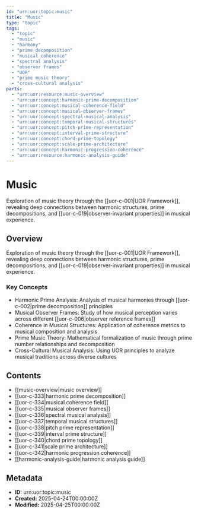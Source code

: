 ```yaml
---
id: "urn:uor:topic:music"
title: "Music"
type: "topic"
tags:
  - "topic"
  - "music"
  - "harmony"
  - "prime decomposition"
  - "musical coherence"
  - "spectral analysis"
  - "observer frames"
  - "UOR"
  - "prime music theory"
  - "cross-cultural analysis"
parts:
  - "urn:uor:resource:music-overview"
  - "urn:uor:concept:harmonic-prime-decomposition"
  - "urn:uor:concept:musical-coherence-field"
  - "urn:uor:concept:musical-observer-frames"
  - "urn:uor:concept:spectral-musical-analysis"
  - "urn:uor:concept:temporal-musical-structures"
  - "urn:uor:concept:pitch-prime-representation"
  - "urn:uor:concept:interval-prime-structure"
  - "urn:uor:concept:chord-prime-topology"
  - "urn:uor:concept:scale-prime-architecture"
  - "urn:uor:concept:harmonic-progression-coherence"
  - "urn:uor:resource:harmonic-analysis-guide"
---
```


# Music

Exploration of music theory through the [[uor-c-001|UOR Framework]], revealing deep connections between harmonic structures, prime decompositions, and [[uor-c-019|observer-invariant properties]] in musical experience.

## Overview

Exploration of music theory through the [[uor-c-001|UOR Framework]], revealing deep connections between harmonic structures, prime decompositions, and [[uor-c-019|observer-invariant properties]] in musical experience.

### Key Concepts

- Harmonic Prime Analysis: Analysis of musical harmonies through [[uor-c-002|prime decomposition]] principles
- Musical Observer Frames: Study of how musical perception varies across different [[uor-c-006|observer reference frames]]
- Coherence in Musical Structures: Application of coherence metrics to musical composition and analysis
- Prime Music Theory: Mathematical formalization of music through prime number relationships and decomposition
- Cross-Cultural Musical Analysis: Using UOR principles to analyze musical traditions across diverse cultures

## Contents

- [[music-overview|music overview]]
- [[uor-c-333|harmonic prime decomposition]]
- [[uor-c-334|musical coherence field]]
- [[uor-c-335|musical observer frames]]
- [[uor-c-336|spectral musical analysis]]
- [[uor-c-337|temporal musical structures]]
- [[uor-c-338|pitch prime representation]]
- [[uor-c-339|interval prime structure]]
- [[uor-c-340|chord prime topology]]
- [[uor-c-341|scale prime architecture]]
- [[uor-c-342|harmonic progression coherence]]
- [[harmonic-analysis-guide|harmonic analysis guide]]

## Metadata

- **ID:** urn:uor:topic:music
- **Created:** 2025-04-24T00:00:00Z
- **Modified:** 2025-04-25T00:00:00Z
